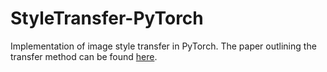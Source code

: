 # StyleTransfer-PyTorch
Implementation of image style transfer in PyTorch. 
The paper outlining the transfer method can be found [here](https://www.cv-foundation.org/openaccess/content_cvpr_2016/papers/Gatys_Image_Style_Transfer_CVPR_2016_paper.pdf).
